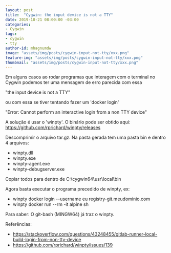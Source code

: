 ```yaml
---
layout: post
title:  "Cygwin: the input device is not a TTY"
date: 2019-10-21 08:00:00 -03:00
categories:
- Cygwin
tags:
- cygwin
- tty
author-id: mhagnumdw
image: "assets/img/posts/cygwin-input-not-tty/xxx.png"
feature-img: "assets/img/posts/cygwin-input-not-tty/xxx.png"
thumbnail: "assets/img/posts/cygwin-input-not-tty/xxx.png"
---
```



Em alguns casos ao rodar programas que interagem com o terminal no Cygwin podemos ter uma mensagem de erro parecida com essa

"the input device is not a TTY"

ou com essa se tiver tentando fazer um 'docker login'

"Error: Cannot perform an interactive login from a non TTY device"


A solução é usar o 'winpty'. O binário pode ser obtido aqui: https://github.com/rprichard/winpty/releases

Descomprimir o arquivo tar.gz. Na pasta gerada tem uma pasta bin e dentro 4 arquivos:
- winpty.dll
- winpty.exe
- winpty-agent.exe
- winpty-debugserver.exe

Copiar todos para dentro de C:\cygwin64\usr\local\bin

Agora basta executar o programa precedido de winpty, ex:

- winpty docker login --username eu registry-git.meudominio.com
- winpty docker run --rm -it alpine sh


Para saber:
O git-bash (MINGW64) já traz o winpty.

Referências:
- https://stackoverflow.com/questions/43248455/gitlab-runner-local-build-login-from-non-tty-device
- https://github.com/rprichard/winpty/issues/139
